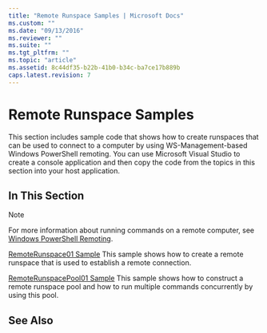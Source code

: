 ```yaml
---
title: "Remote Runspace Samples | Microsoft Docs"
ms.custom: ""
ms.date: "09/13/2016"
ms.reviewer: ""
ms.suite: ""
ms.tgt_pltfrm: ""
ms.topic: "article"
ms.assetid: 8c44df35-b22b-41b0-b34c-ba7ce17b889b
caps.latest.revision: 7
---
```

# Remote Runspace Samples

This section includes sample code that shows how to create runspaces that can be used to connect to a computer by using WS-Management-based Windows PowerShell remoting. You can use Microsoft Visual Studio to create a console application and then copy the code from the topics in this section into your host application.

## In This Section

> [!NOTE]
> For more information about running commands on a remote computer, see [Windows PowerShell Remoting](https://msdn.microsoft.com/library/ee706563(v=vs.85).aspx).

 [RemoteRunspace01 Sample](./remoterunspace01-sample.md)
 This sample shows how to create a remote runspace that is used to establish a remote connection.

 [RemoteRunspacePool01 Sample](./remoterunspacepool01-sample.md)
 This sample shows how to construct a remote runspace pool and how to run multiple commands concurrently by using this pool.

## See Also
